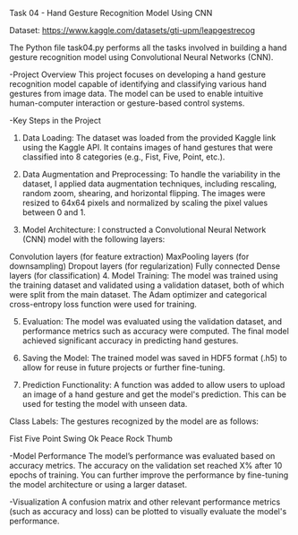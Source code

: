 Task 04 - Hand Gesture Recognition Model Using CNN

Dataset: https://www.kaggle.com/datasets/gti-upm/leapgestrecog

The Python file task04.py performs all the tasks involved in building a hand gesture recognition model using Convolutional Neural Networks (CNN).

-Project Overview
This project focuses on developing a hand gesture recognition model capable of identifying and classifying various hand gestures from image data. The model can be used to enable intuitive human-computer interaction or gesture-based control systems.

-Key Steps in the Project
1. Data Loading:
The dataset was loaded from the provided Kaggle link using the Kaggle API. It contains images of hand gestures that were classified into 8 categories (e.g., Fist, Five, Point, etc.).

2. Data Augmentation and Preprocessing:
To handle the variability in the dataset, I applied data augmentation techniques, including rescaling, random zoom, shearing, and horizontal flipping. The images were resized to 64x64 pixels and normalized by scaling the pixel values between 0 and 1.

3. Model Architecture:
I constructed a Convolutional Neural Network (CNN) model with the following layers:

Convolution layers (for feature extraction)
MaxPooling layers (for downsampling)
Dropout layers (for regularization)
Fully connected Dense layers (for classification)
4. Model Training:
The model was trained using the training dataset and validated using a validation dataset, both of which were split from the main dataset. The Adam optimizer and categorical cross-entropy loss function were used for training.

5. Evaluation:
The model was evaluated using the validation dataset, and performance metrics such as accuracy were computed. The final model achieved significant accuracy in predicting hand gestures.

6. Saving the Model:
The trained model was saved in HDF5 format (.h5) to allow for reuse in future projects or further fine-tuning.

7. Prediction Functionality:
A function was added to allow users to upload an image of a hand gesture and get the model's prediction. This can be used for testing the model with unseen data.

Class Labels:
The gestures recognized by the model are as follows:

Fist
Five
Point
Swing
Ok
Peace
Rock
Thumb

-Model Performance
The model’s performance was evaluated based on accuracy metrics. The accuracy on the validation set reached X% after 10 epochs of training. You can further improve the performance by fine-tuning the model architecture or using a larger dataset.

-Visualization
A confusion matrix and other relevant performance metrics (such as accuracy and loss) can be plotted to visually evaluate the model's performance.
